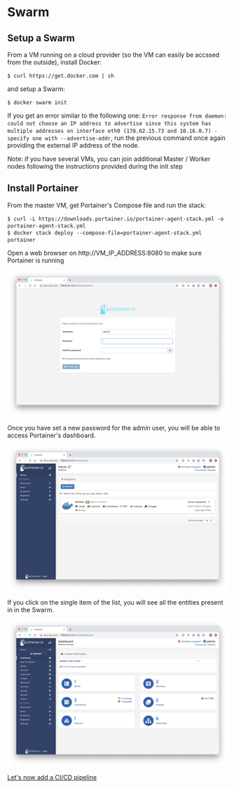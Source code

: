 # Swarm

## Setup a Swarm

From a VM running on a cloud provider (so the VM can easily be accssed from the outside), install Docker:

```
$ curl https://get.docker.com | sh
```

and setup a Swarm:

```
$ docker swarm init
```

If you get an error similar to the following one: ```Error response from daemon: could not choose an IP address to advertise since this system has multiple addresses on interface eth0 (178.62.15.73 and 10.16.0.7) - specify one with --advertise-addr```, run the previous command once again providing the external IP address of the node.

Note: if you have several VMs, you can join additional Master / Worker nodes following the instructions provided during the init step

## Install Portainer

From the master VM, get Portainer's Compose file and run the stack:

```
$ curl -L https://downloads.portainer.io/portainer-agent-stack.yml -o portainer-agent-stack.yml
$ docker stack deploy --compose-file=portainer-agent-stack.yml portainer
```

Open a web browser on http://VM_IP_ADDRESS:8080 to make sure Portainer is running

![Portainer](./images/portainer-1.png)

Once you have set a new password for the admin user, you will be able to access Portainer's dashboard.

![Portainer](./images/portainer-2.png)

If you click on the single item of the list, you will see all the entities present in in the Swarm.

![Portainer](./images/portainer-3.png)

[Let's now add a CI/CD pipeline](../05-CICD)
